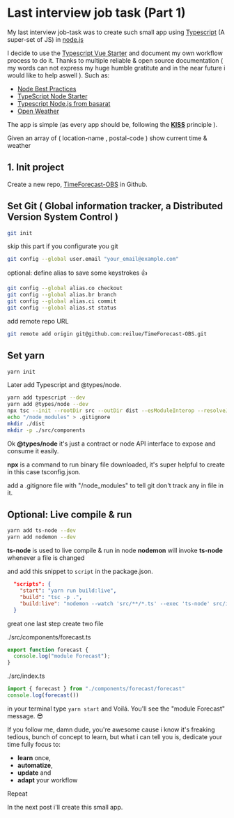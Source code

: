 # Last interview job task (Part 1)

My last interview job-task was to create such small app using [Typescript](https://www.typescriptlang.org/docs/home.html) (A super-set of JS) in [node.js](https://nodejs.org/en/)

I decide to use the [Typescript Vue Starter](https://github.com/Microsoft/TypeScript-Vue-Starter#typescript-vue-starter)
and document my own workflow process to do it. Thanks to multiple reliable & open source documentation ( my words can not express my huge humble gratitute and in the near future i would like to help aswell ). Such as:

- [Node Best Practices](https://github.com/i0natan/nodebestpractices#1-project-structure-practices)
- [TypeScript Node Starter](https://github.com/Microsoft/TypeScript-Node-Starter#typescript-node-starter)
- [Typescript Node.js from basarat](https://basarat.gitbooks.io/typescript/docs/quick/nodejs.html)
- [Open Weather](https://openweathermap.org/current)

The app is simple (as every app should be, following the [**KISS**](https://en.wikipedia.org/wiki/KISS_principle) principle ).

Given an array of ( location-name , postal-code ) show current time & weather

## 1. Init project

Create a new repo, [TimeForecast-OBS](https://github.com/reilue/TimeForecast-OBS) in Github.

## Set Git ( Global information tracker, a Distributed Version System Control )

```bash
git init
```

skip this part if you configurate you git

```bash
git config --global user.email "your_email@example.com"
```

optional: define alias to save some keystrokes :+1:

```bash
git config --global alias.co checkout
git config --global alias.br branch
git config --global alias.ci commit
git config --global alias.st status
```

add remote repo URL

```bash
git remote add origin git@github.com:reilue/TimeForecast-OBS.git
```

## Set yarn

```bash
yarn init
```

Later add Typescript and @types/node.

```bash
yarn add typescript --dev
yarn add @types/node --dev
npx tsc --init --rootDir src --outDir dist --esModuleInterop --resolveJsonModule --lib es6,dom --module commonjs
echo "/node_modules" > .gitignore
mkdir ./dist
mkdir -p ./src/components
```

Ok **@types/node** it's just a contract or node API interface to expose and consume it easily.

**npx** is a command to run binary file downloaded, it's super helpful to create in this case tsconfig.json.

add a .gitignore file with "/node_modules" to tell git don't track any in file in it.

## Optional: Live compile & run

```bash
yarn add ts-node --dev
yarn add nodemon --dev
```

**ts-node** is used to live compile & run in node
**nodemon** will invoke **ts-node** whenever a file is changed

and add this snippet to `script` in the package.json.

```json
  "scripts": {
    "start": "yarn run build:live",
    "build": "tsc -p .",
    "build:live": "nodemon --watch 'src/**/*.ts' --exec 'ts-node' src/index.ts"
  }
```

great one last step create two file

./src/components/forecast.ts

```typescript
export function forecast {
  console.log("module Forecast");
}
```

./src/index.ts

```typescript
import { forecast } from "./components/forecast/forecast"
console.log(forecast())
```

in your terminal type `yarn start` and Voilá. You'll see the "module Forecast" message. :sunglasses:

If you follow me, damn dude, you're awesome cause i know it's freaking tedious, bunch of concept to learn, but what i can tell you is, dedicate your time fully focus to:

- **learn** once,
- **automatize**,
- **update** and
- **adapt** your workflow

Repeat

In the next post i'll create this small app.

